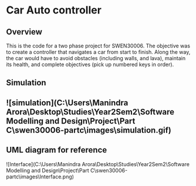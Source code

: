 # Car Auto controller 

## Overview

This is the code for a two phase project for SWEN30006. The objective was to create a controller that navigates a car from start to finish. Along the way, the car would have to avoid obstacles (including walls, and lava), maintain its health, and complete objectives (pick up numbered keys in order).

## Simulation

## ![simulation](C:\Users\Manindra Arora\Desktop\Studies\Year2Sem2\Software Modelling and Design\Project\Part C\swen30006-partc\images\simulation.gif)



## UML diagram for reference

![Interface](C:\Users\Manindra Arora\Desktop\Studies\Year2Sem2\Software Modelling and Design\Project\Part C\swen30006-partc\images\Interface.png)